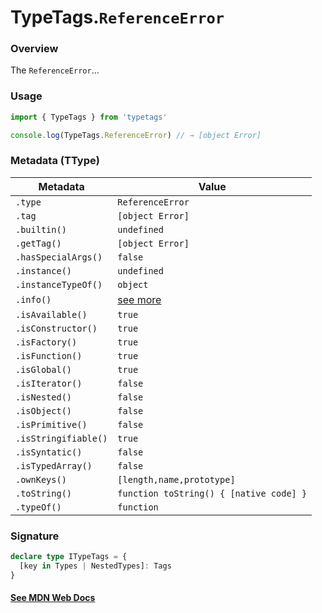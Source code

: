 # TypeTags.`ReferenceError`

### Overview

The `ReferenceError`...

### Usage

```js
import { TypeTags } from 'typetags'

console.log(TypeTags.ReferenceError) // → [object Error]
```

### Metadata (TType)

| Metadata             | Value                                   |
| -------------------- | --------------------------------------- |
| `.type`              | `ReferenceError`                        |
| `.tag`               | `[object Error]`                        |
| `.builtin()`         | `undefined`                             |
| `.getTag()`          | `[object Error]`                        |
| `.hasSpecialArgs()`  | `false`                                 |
| `.instance()`        | `undefined`                             |
| `.instanceTypeOf()`  | `object`                                |
| `.info()`            | [see more]()                            |
| `.isAvailable()`     | `true`                                  |
| `.isConstructor()`   | `true`                                  |
| `.isFactory()`       | `true`                                  |
| `.isFunction()`      | `true`                                  |
| `.isGlobal()`        | `true`                                  |
| `.isIterator()`      | `false`                                 |
| `.isNested()`        | `false`                                 |
| `.isObject()`        | `false`                                 |
| `.isPrimitive()`     | `false`                                 |
| `.isStringifiable()` | `true`                                  |
| `.isSyntatic()`      | `false`                                 |
| `.isTypedArray()`    | `false`                                 |
| `.ownKeys()`         | `[length,name,prototype]`               |
| `.toString()`        | `function toString() { [native code] }` |
| `.typeOf()`          | `function`                              |

### Signature

```ts
declare type ITypeTags = {
  [key in Types | NestedTypes]: Tags
}
```

#### [See MDN Web Docs](https://developer.mozilla.org/en-US/docs/Web/API/AbortController)
